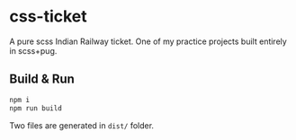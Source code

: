 # css-ticket

A pure scss Indian Railway ticket. One of my practice projects built entirely in scss+pug.

## Build & Run

```bash
npm i
npm run build
```

Two files are generated in `dist/` folder.
